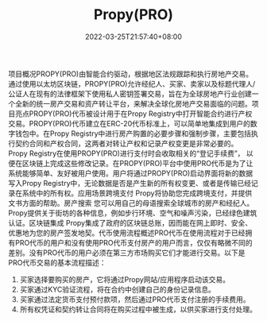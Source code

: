 ﻿---
weight: 
title: "Propy(PRO)"
description: "PROPY(PRO)由智能合约驱动，根据地区法规跟踪和执行房地产交易"
date: 2022-03-25T21:57:40+08:00
lastmod: 2022-03-25T16:45:40+08:00
draft: false
authors: ["Metabd"]
featuredImage: "propypro.webp"
link: ""
tags: ["数字代币","Propy(PRO)"]
categories: ["navigation"]
navigation: ["数字代币"]
lightgallery: true
toc: true
pinned: false
recommend: false
recommend1: false
---
项目概况PROPY(PRO)由智能合约驱动，根据地区法规跟踪和执行房地产交易。通过使用以太坊区块链，PROPY(PRO)允许经纪人、买家、卖家以及标题代理人/公证人在现有的法律框架下使用私人密钥签署交易，旨在为全球房地产行业创建一个全新的统一房产交易和资产转让平台，来解决全球化房地产交易面临的问题。项目亮点PROPY(PRO)代币被设计用于在Propy Registry中打开智能合约进行产权交易。PROPY(PRO)代币建立在ERC-20代币标准上，可以简单地集成到用户的数字钱包中。在Propy Registry中进行房产购置的必要步骤和强制步骤，主要包括执行契约合同和产权合同，这两者对转让产权和记录产权变更是非常必要的。 Propy Registry在使用PROPY(PRO)进行支付时会收取相关的“登记手续费”， 以便在区块链上完成这些修改记录。在PROPY(PRO)平台中使用PRO代币是为了让系统能够简单、友好被用户使用。用户将通过PROPY(PRO)启动界面将新的数据写入Propy Registry中，无论数据是否是产生新的所有权变更、或者是传输已经记录在系统中的所有权。应用场景跨境支付
Propy将协助您完成跨境支付，并提供文书方面的帮助。房产搜索
您可以用自己的母语搜索全球城市的房产和经纪人。Propy提供关于街坊的各种信息，例如步行环境、空气和噪声污染，已经绿色建筑认证。区块链集成
Propy集成了政府的区块链总账，因而能在网上即时、安全、优惠地为您的房产签发地契。代币使用流程概述PRO代币在使用流程对于已经拥有PRO代币的用户和没有使用PRO代币支付房产的用户而言，仅仅有略微不同的差别。没有PRO代币的用户必须在第三方市场购买它们才能进行交易。以下是PRO代币交易的基本流程描述：
1. 买家选择要购买的房产，它将通过Propy网站/应用程序启动该交易。
2. 买家通过KYC验证流程，将在合约中创建自己的身份记录信息。
3. 买家通过法定货币支付预付款项，然后通过PRO代币支付注册的手续费用。
4. 所有权凭证和契约转让合同将在购买过程中被生成，以供买家进行支付处理。

